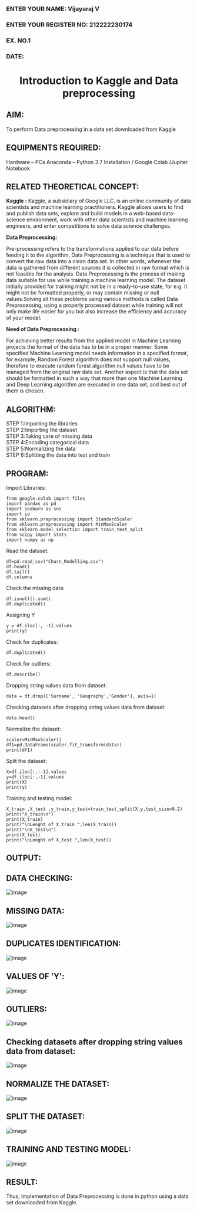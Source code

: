 <H3>ENTER YOUR NAME: Vijayaraj V</H3>
<H3>ENTER YOUR REGISTER NO: 212222230174</H3> 
<H3>EX. NO.1</H3>
<H3>DATE:</H3>
<H1 ALIGN =CENTER> Introduction to Kaggle and Data preprocessing</H1>

## AIM:

To perform Data preprocessing in a data set downloaded from Kaggle

## EQUIPMENTS REQUIRED:
Hardware – PCs
Anaconda – Python 3.7 Installation / Google Colab /Jupiter Notebook

## RELATED THEORETICAL CONCEPT:

**Kaggle :**
Kaggle, a subsidiary of Google LLC, is an online community of data scientists and machine learning practitioners. Kaggle allows users to find and publish data sets, explore and build models in a web-based data-science environment, work with other data scientists and machine learning engineers, and enter competitions to solve data science challenges.

**Data Preprocessing:**

Pre-processing refers to the transformations applied to our data before feeding it to the algorithm. Data Preprocessing is a technique that is used to convert the raw data into a clean data set. In other words, whenever the data is gathered from different sources it is collected in raw format which is not feasible for the analysis.
Data Preprocessing is the process of making data suitable for use while training a machine learning model. The dataset initially provided for training might not be in a ready-to-use state, for e.g. it might not be formatted properly, or may contain missing or null values.Solving all these problems using various methods is called Data Preprocessing, using a properly processed dataset while training will not only make life easier for you but also increase the efficiency and accuracy of your model.

**Need of Data Preprocessing :**

For achieving better results from the applied model in Machine Learning projects the format of the data has to be in a proper manner. Some specified Machine Learning model needs information in a specified format, for example, Random Forest algorithm does not support null values, therefore to execute random forest algorithm null values have to be managed from the original raw data set.
Another aspect is that the data set should be formatted in such a way that more than one Machine Learning and Deep Learning algorithm are executed in one data set, and best out of them is chosen.


## ALGORITHM:
STEP 1:Importing the libraries<BR>
STEP 2:Importing the dataset<BR>
STEP 3:Taking care of missing data<BR>
STEP 4:Encoding categorical data<BR>
STEP 5:Normalizing the data<BR>
STEP 6:Splitting the data into test and train<BR>

##  PROGRAM:

Import Libraries:
```
from google.colab import files
import pandas as pd
import seaborn as sns
import io
from sklearn.preprocessing import StandardScaler
from sklearn.preprocessing import MinMaxScaler
from sklearn.model_selection import train_test_split
from scipy import stats
import numpy as np
```

Read the dataset:
```
df=pd.read_csv("Churn_Modelling.csv")
df.head()
df.tail()
df.columns
```

Check the missing data:
```
df.isnull().sum()
df.duplicated()
```
Assigning Y
```
y = df.iloc[:, -1].values
print(y)
```

Check for duplicates:

```
df.duplicated()
```
Check for outliers:
```
df.describe()
```
Dropping string values data from dataset:
```
data = df.drop(['Surname', 'Geography','Gender'], axis=1)
```
Checking datasets after dropping string values data from dataset:
```
data.head()
```
Normalize the dataset:
```
scaler=MinMaxScaler()
df1=pd.DataFrame(scaler.fit_transform(data))
print(df1)
```

Split the dataset:
```
X=df.iloc[:,:-1].values
y=df.iloc[:,-1].values
print(X)
print(y)
```
Training and testing model:
```
X_train ,X_test ,y_train,y_test=train_test_split(X,y,test_size=0.2)
print("X_train\n")
print(X_train)
print("\nLenght of X_train ",len(X_train))
print("\nX_test\n")
print(X_test)
print("\nLenght of X_test ",len(X_test))
```

## OUTPUT:

## DATA CHECKING:

![image](https://github.com/user-attachments/assets/03555884-861a-4428-8421-f81ef11b8686)

## MISSING DATA:

![image](https://github.com/user-attachments/assets/3a664406-3684-4c6d-87fa-24ce6e790a2e)


## DUPLICATES IDENTIFICATION:

![image](https://github.com/user-attachments/assets/f8c02477-e941-4d2b-9c31-ed02df4df973)


## VALUES OF 'Y':


![image](https://github.com/user-attachments/assets/fe63b364-b12e-4339-ae78-ac25fc300b9d)


## OUTLIERS:

![image](https://github.com/user-attachments/assets/1978dcb2-d997-42b7-8240-af3be52c0dc0)


## Checking datasets after dropping string values data from dataset:

![image](https://github.com/user-attachments/assets/9ef4a227-7645-4904-9e2f-2dbfc62791c6)


## NORMALIZE THE DATASET:

![image](https://github.com/user-attachments/assets/094928e8-a189-4d36-aa43-8670586e17d6)


## SPLIT THE DATASET:

![image](https://github.com/user-attachments/assets/388c2cbd-559c-4627-884d-03d2543940fa)


## TRAINING AND TESTING MODEL:

![image](https://github.com/user-attachments/assets/43ed6e58-83ac-425a-a3d5-cd6fa02c5340)


## RESULT:
Thus, Implementation of Data Preprocessing is done in python  using a data set downloaded from Kaggle.
